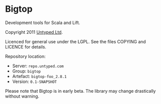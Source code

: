 Bigtop
======

Development tools for Scala and Lift.

Copyright 2011 [Untyped Ltd](http://untyped.com).

Licenced for general use under the LGPL. See the files COPYING and LICENCE for details.

Repository location:

 - Server: `repo.untyped.com`
 - Group: `bigtop`
 - Artefact: `bigtop-foo_2.8.1`
 - Version: `0.1-SNAPSHOT`

Please note that Bigtop is in early beta. The library may change drastically without warning.
